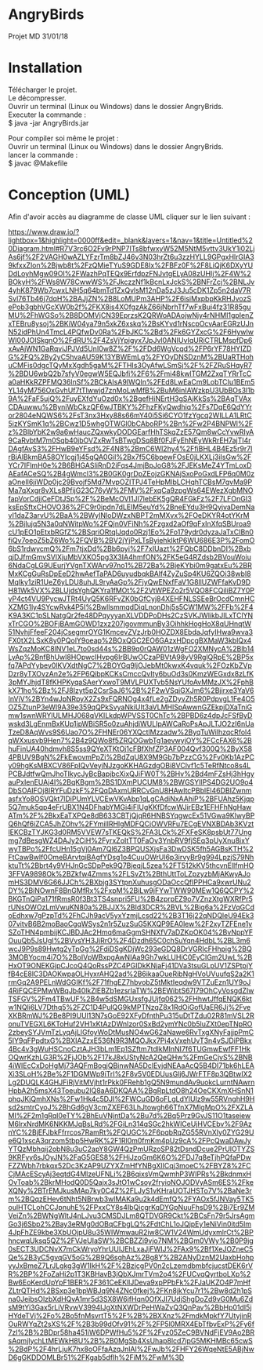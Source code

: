   # AngryBirds
Projet MD 
31/01/18

# Installation
Télécharger le projet.  
Le décompresser.  
Ouvrir un terminal (Linux ou Windows) dans le dossier AngryBrids.  
Executer la commande :  
$ java -jar AngryBirds.jar  

Pour compiler soi même le projet :  
Ouvrir un terminal (Linux ou Windows) dans le dossier AngryBrids.  
lancer la commande :  
$ javac @Makefile  


# Conception (UML)
Afin d'avoir accès au diagramme de classe UML cliquer sur le lien suivant :  

https://www.draw.io/?lightbox=1&highlight=0000ff&edit=_blank&layers=1&nav=1&title=Untitled%20Diagram.html#R7V3rc6O2Fv9rPNP7ITs8bfwxyW52M5NtM5vttv3UkY1i02LjAs6jf%2F2VAGH0wAZLYFzrTm8bZJ46v3N03hrZt6u3zzHYLL9GPgxHlrGIA39kfxxZlon%2Bjwb8t%2FzQMieTYuS9GDE8Ix%2FBFz0F%2F8LiQjK6DXyYUDdLoyhMgw09OI%2FWazhPqTEQx9ErfdpzFNJvtgELyA08zUHIj%2F4W%2BOkyH%2FWs8W78CwwWS%2FJkczzNf1kBcnLxJckS%2BNFrZcj%2BNLJv4yhK879Wb7cwxLNH5q64bmTd1ZxQvlsM12nDa5zJ3Ju5cDK1Zp5n2daV7RSvl76Tb46j7dqH%2BAJjZN%2B8LoMUPm3AHP%2F6isiMxpbpKkRHJvozSePob3gbhVGcXW0b2f%2FKX8is4XOfgzAkZ66jNbrhTf7wFxBui4fz31R85guMU%2FhWGSo%2B8DOMVjCN39EprzsK2QRWoADAojwNjy4rNHMI1gpIenZxTEBru8ysoj%2BKiW04ya79n5xkZ6xskq%2BsKYvd1rNscpOcvAarEGRzUJnN52idPhUn4TmcL4PQfwDv0Ra%2FbJKC%2Bd%2Fk6GYZxcG%2F6HywIwWI00JOISkgnO%2FdRU%2F4ZsVjYpigyx7JpJvl0ANIUvIqURiCTRLMspfDp6xAvAjWN1GaRqviJPJVd5UnI0w8Z%2F%2FDd6WgVcqd%2FP6rYF78HYIZDG%2FQ%2By2yC5hvaAU59K13YBWEmLg%2FYOyDNSDznM%2BUaRTHohuCMFis0dgcTQyMxXgdh5gaM%2FTHIs3OyAfwLSmSj%2F%2FZRuSHqyR7%2BDU6wbQ2b7sfyV0egwW5EQJbfi%2F6%2Fmi48kwlTGM2ZxqTYRrTcCa0aHKkRZPFMQ36lnSf%2BCkAIsA9IWQIn%2FEd8LwEaCm9LobTCIu1BEm5YL14yM756OxGvhUf7tTIwwjd7znMoLwMfB%2BuM6inIAWzkpU3UbBOs3l1b9A%2FaF5ujQ%2FuyEXfdYuOzd0x%2BgefHiNErtH3gSAjKkSs%2BAqTVAxCDAuwwu%2ByniWbCkzQF6wJTBKY%2FhzFKyQwdhiq%2Fs7DqE6QdYYror2804eNQWS6%2FsT3nx3Hxy88s66mY40i5Si6CYO1fzYgcq2WILLA1LRtC5izKYSmK1q%2BCwz1D5whgOTWGl0bCAboRP%2Bn%2Fw2P4BNPWl%2Fz%2BlbYbK2w9a6wHaucZQxwkyDODGEarfHhTSkqZzE57Qm8wCcYvwRIyA9CaRvbtM7m0Sqb40jbOVZxRwTsBTwgDSq8Bf0FJFyEhNEyWkRrEH7ajTI4rDAgfAvS3%2FHwB9eYFsd%2F4N8%2BmC6Wl2hy4%2FfiBHL4B4Ez5r9r7IrBiAlBkmBA58OYIcgj1j45qQA0Gil%2Bx7f5C6bpewFOsE0jLKXLj3iIsGw%2FYCr7IFlmH0e%2B6BHGASIiRnD2iFqs4JmjBpJoG8%2FJEKsMeZ4YTmLoxDAEafACeSQ%2B4gWmcl3%2B0GK0grDpZEojzGKNAjSxoPoGxdLFP6q0M0zaOneIl6jiWDp0jc29Bvojf5Md7MvpOZITPJ4TeHpMlbLCHqhTCBsM7qvMa9PMa7qXxgr8vXLs8PfijG23C76yW%2FMV%2FxqCa9zpgWs64EWezXgbMNOfapVorCdjjCeFDtJSp%2F%2BeMcOVI1JI7lebEK5gQR4FGkFz%2F7LFOnGI3ksEpSftxCHOVO36%2FC9r0ipdn7dLEIM5euYd%2BneEYdu3H9QyjvaDemNavI1daZ3arvU%2BaA%2BWyINloDWzxNBPT2mMXvx%2FOeDKYR4otYKrM%2BjIujq5N3a0qNWitpWo%2FQjn0VFiNh%2Fzgxd2aOf9qFxInXfqSBUroa9cU1pEO1pEtxbRGfZ%2BSqriORtqIJqdo0Rzj1Eo%2Fo179ydr0dyzaJaTxCIBn0fiQv7oeoZ5bZ6Wo%2FQVB%2BV2jYjPxLTsByiehkIktP6WU686E3P%2FomO6bS1rdwycmQ%2Fm7tjxDd%2Bb6pyi%2F7xIUazt%2FQbC8DDbnDI%2BxbqjDJfmGmvSVlXjuMbVXKO5pg3X3IA4hmfON%2FK5eG4RZdsb2BVouWoiu6NdaCgLG9UEurjYVgnTXWArv97no1%2B72Ba%2BjeKYbi0m9gatxEu%2BRMxKCgGuRsDpEeD2hwAefTaPAD6uyudbqkBAlf4ZyZuSp4KU6ZQOi38wbI8MqIky1ziR1UeZ6yLDU8uhJL9ryAaGp%2FjyQwENxfFaV1G8llUZWFfaKvD9DH81Wk5VX%2BLUjdsYghQKYra1fMOt%2F2VtWPEZo2r5VQO8FCQiliBZ7Y0PyP4ct4VU9PycwJTRt4UyQ5K6RFvZK0bGfCyj84XEHFNLSSEeBrOcdCmnHCXZMG1ly4SYcwRvk4P5I%2BwllsmmqdDiqLnonDhj5s5CW1MW%2FFb%2F4K9A3KC1pSLNatgQr2fe48DPqyyyanXLVDDPoDHs2CzSVKJWlikbJILxTClYNxTrCGO%2BOFjBAmGOWD1zxz207jgovmmunBy3OihhkHogHoX8qUHnqtW51NvhjFfeeF204jCsegmrOYG1KmcevZVzJrb0HOZDX8EbdaJqfyIHwa9wva3FX0tX2LSxK8y0PQolY9oeap%2BOxQGC2EO6GAzxHDpcgBXMaW3kblQx4WsZqzMoKC8lNV1eL7to0sd44s%2BB9q0rQAW01zWgFO2XMNycA%2Blb14LyAp%2BnfBhUwl8HOpwcIHvpg6IrBUwOCzaPBVtA98yV9RglQRpE%2BP5xfq7APdYybev0lKVXdtNgC7%2BOYGq9ljOJebMt0kwxK4vquk%2FOzKbZVpDzr8yTXOvzAn2e%2FP6QibpKCKsCmccQvIty6buOd3s0KmzWEGxdx8zLfK3pMYJhjdT8fKHPKyqaSAerYxwoT9MVLPUXTvb5NsYUfoAvMMzJX%2FphBkX71ho%2Bz%2FJ8Izyt5p2CsrSaJ6%2B%2F2wVSqiGXJm6%2Bjirxe3YaV6InVjV%2BYn4wJpNRpyX2Zs9xFQRNOg4x4fLe2gZDyvZh5R0PdpvgL1Fe4O5OZ5ZtunP3eWI9A39e359qQPkSvyaNkiUIt3aVLMHlSpAwwnGZEkpjDXaTniGmw1swnWRYlULMHJ068qVKILkdpWPVSST0ChTc%2BPBD6z4dpJcFSfByDwskd3LgEnmBxKUp1jpWBiSR5o0zuAhjdiWULIpAWCaRoPsApJLTJO2zI6nUaTzeD8AqWvs9S6Uao7O%2FHNEr06YXQctlMzzadw%2ByqTuWilhzqcRfol4qWXxusvb9Hen7%2B4z9QWo8f5ZRQOGwbTg1aevwyjOY%2FCcFAX6%2BhuFinUA40hdmvh8S5ss9QYeXTKtOj1cFBfXhfZP3AF004Qvf300Q%2ByX584PBUV9BgN%2FkEwovmPpZi%2BdZqU8X9M9Gb7bPzzCG%2Fv0Kb1AzPCy09hgKsMBXCV86FpIQvVeyjNJzgoKKHAGzdgOBi8VClvf1c5TeRfNtco8s4LPCBJdtfwQmJhoTIkycJyBcBapjbcXixQJiFW0T%2BHv%2Bd4mFZsHj3hHgyauPxIenEUAj4I%2BqKBgm%2BS1DXmPUCUM8%2BWGSYIlPS4DG2UO9o4DbSOAIFOj8IRYFuDzkF%2FQqDAxmURRCvGnU8HAwltcPBblEl46DBIZwnmasfxYo8OSVQkt7lDiPUmYLVCEwVKvAbp1qLgCAdiNxAAhiP%2BFUAhz5Kjqp5Q7muk5qp4eFrUBX1N4DFhabYMGi4iFIUgKKfDfcwWJirEBz1EFHFhNgHawATm%2F%2BkxEaTXPQe8dB633CBTjQjqR6HNBSYqgwcEx51VGwa9KlwyBPQ6hQf6iZCA5JhZOhv%2FYmilIRHlgMDFQCjOWVRFu7ECgEVNXBDAb3KVztlEKCBzTYJKG3d0RM5VVEW7sTKEQkS%2FA3LCk%2FXFeSK8psbUt77Ungmg7dBesgWZ4DAJy2CiH%2FyrxZoItTT0FaOv3YnbRV9fjSEq3pUyXnu8jxYwyTBPo%2FfcUHn15gVj0Am7Ql6Z3BPQUSXjsFa3DwDSK5fh5AGBsKTH%2FtCawBwlf0OmeBArvtqiBAgfYDsg1o4CuuOWrUl6p3irvyBr9g994LpzjS79NhktuTt%2Bbrt4y9VHJnGcSDpPek9Q7BjeqjL5zea%2FT512kKV5thcvnEllfmHO3FFVA9898Ok%2BZkfw4Zmms%2FLSvZt%2BthUttToLZpzyzbMjAKwyAJomHS3DMV6G66JJCh%2BXbjg3SYtpnXuhusgODaOccQfIPPHCa9xwrUNu2DY%2BiNOwnF8BnGMfRx%2FxpM%2BiLw9jFYwTWW90MEw1Q6QCPY%2BKGTnQiPa171fRmsR0f3Bt3TS4snpri5FU%2B4zprpEZ9o7VZnzXtgWXRfPr5rUNsOWOzLmVwuKN80a%2BJJX%2BId3DCR%2BVL%2Big6a%2FzVqGCdoEdhxw7gPzpTd%2FhCJh9acV5yxYzmjLcsd22%2B3T16j22qNDQleU94Ek307vitvB6B2moBaoCgqWSys2n1r5ZuzSuG5KXQP9EA0lew%2F2xyTZFEne1ySZoTHN4pmbijKCJBDJAc2Hmq6maGgmSHNXfV7aDZKpOK04%2BvNppYFOuuQb5JsUgI%2BVvsYH3JjRrO%2F4Dzdh65C0chSuYqn4HdbL%2BL3m6wcJ9P9s89Hwtg2yTpGg%2FdiDSgKDjWc293eGDQ8DrVGRIcFHhpig%2BQ3MOBYocm4i7O%2BoIVpWBxpgAwNIAa9Gh7wkLUHiC0EyCIGm2UwL%2BHxOT9ONEKGjpCJcoQ4QoRssPZC4PGIDkKNjaFj41DVa3tsuGLpUV1ZSPtpjYfB4cE8lC3DAOKwpaOLHyxrAHQ2ad%2B6ikaaOueRibNgHVoUVuufqS2a2K1rmGq2A9PELnWdGGIKf%2F71fhgEZ7hbvobZ5tMktIeqdw9VTZuEzn1UY9oJ4RiFQCEPMwWBqJb40lkZlEBZb1ezsrlaTW%2BEWibtS67I79OhCyVosgdZIwTSFGV%2Fm4TBwUF%2B4w5dSMGUxsfgJUjfq062%2FHhwtJffqENQK6ktw1NQli6LV7Dthq5%2FZC1D4PulQG9kMPTNzqZ8x1RdOiGofUaER6Jj%2FveXKBRmWJ%2Be8PI9UUl13N7sGoE92XFyDfnthPu315uDtTZdu02R81mVSL2RonuTVEGXL6KToHuf2VH1xKtAzDWnIzor0SxBd2ymYNc0b5luZXt0epTNpRO2zbeySYJVmTzLyqAjLlGfoyWoDtMusNO4wG62aNawe6RvTxgXNyFajjpPmC5IY9qFPpdtxG%2BXIAZzxE536N9R3MQOJkx7Pi4xVxehUvT3n4vSJDiPBkx4Bc4v3gWuHSCnoCztAJH3bLm1Ep1SZftm7tdlkMInNI7f6TUGmwEwfFF1HkOQwrKzhLG3R%2FjJOb%2F17kJ8xUStyNcA2QeQHw%2FmGeCjvS%2BNB4iWIEcCxDoHgMj73AQFmBogjQBinwNA5DclEvjdNEAaAcQ5B4DI71bk6hLEAXi3SLoH%2Be%2F1DGMWp9iTrI%2F8v5V0EDUusGlj6JWrFTF8p3QBtwIX2Lg2DUQLK4GHJFiRjVitMVjht1rPkk0FRehb1gQ5N9mundAv9uokcLurntNAwrnHpbA2h5msX43Toeubu2lQ8aA6DKQAA%2BgRpLtdO8h24OeCKXmXHSnN1phqJKjQmhXNs%2Fw1Hk4c5DJI%2FWCuGD6oFLgLdYlUIz9w55RVnghH9Hsd2smtrCyoJ%2BhGd6gV3cmZXEF63LhJtowgh66TfnX7MlgMpO%2FXZLAMI%2F2m1gRql0eTY%2BhEuVNjntDa%2Bu7d%2Bq5Prz9GvJS11O1taseiewM6lrxNrdMK6NKKMJqBsLRd%2FGiLn314qSGc2hkWlCeUjHVCEbv%2F9AznYC%2BjEFJbkFfrrcos7RamRt%2FQUGC%2F6pqbRqZG55RVnXIy0ZYG29Ue6Q1xscA3qrzom5tbp5HwRK%2F1Rl0m0fmKm4pUz9cA%2FPcQwaDAwJyYTQzMbhqij2obN8u3uC2apY8GW4QzPmURzoSP82tDsndDcue2PrUlOTYZS9KRFyy6sJOyJN%2FaG5GES8%2FHiJzoGm6K6O%2FDJ7q8eTjhPQfaPDwFZZWbh7rbkqx52Dc3KzAP9UZYXZmHfYNBgXlICqj3moeC%2FBYZ8%2FCCjMAcEScyAj3eqtdG4MlzeUFNLi%2B6qixsVmQwmhP3WIPRs%2BkdnmxHOvToab%2BkrMHodQ0D5Qajx3sJtO1wCsoy2fryioNOJODVyASm6ES%2FkeXQNy%2BTrEMJkusMAp7ky0C4Z%2FLJyS1vKHraUOTJHSTo7V%2BaNe3rm%2BQqzEHev6tNht5NBrwb3wlMAKa9u2k4dEmfQ%2FYAOx5fJNVay5TK5oulHTCLohCCJpnuhE%2FPxxCY8s4IbQicgrKqDYGpNuuFhsD9%2Bi7Er9ZMVeiZn%2BWNgWltJ4nLJvu3CMSDJLm8QTDVGR9Ckt%2BCsFn79r5JrsAgmGo3j6Sbp2%2Bay3eRMg0dOBqCFbgLQ%2FdtChL1oJQjpEy1eNiVin0itd5Im4JpFhZE9kbe3XbUOjpU8u35WIWmwauR2iw8CW1V24WmUdyxmlrCt%2BPhncwqUksq5QZ%2FVJeUIaSW%2BCBZZi9vjo7NM%2BGm0VWy%2B0P9jg0sECT3UDCNvX7mCkWryoYhrUUIJEhLxaJjFWIJ%2FAx9%2Bf1XeJOZneC5Qe%2B3yC5gvqGV5oG%2B9Q6sghAz%2Bg8Y%2B2ANyDznM2UaxbHohpyyJxBmeZ7LrJLgkg3gW1IkH%2F%2BzjcgPV0n2cLzemdbmbfcjucstDEK6rVR%2BP%2FoZaHi2p1T3KBHavB3jQbXJmrTVm2o4%2FUCvqQyrtboLXp%2Bw6EoKerdUpYpF1BER%2F361CeEKllJDeva9xpPPbFk%2FJaUKZO4P7mHfZLtrQTHd%2BSxp3e1bpWBJq9N4ZNc0fkej%2FKn8jkYcu7r1%2Bw8d2h1pSna0JeibsOlzbXdHQvA1mr5d3SX8W6jfHqn0OfXJI7UdjShgDoZd9vG0Mu6ZdsM9tYi3Gax5rLiVRvwV3994IJgXtNXWDrPeHWaZvQ3QnPav%2BbHp01dI5jHYdeTVj%2Fo%2Bo5fnMsvrtT5%2F%2B%2BXXnz%2FmdkMpkfY7UtyjinROuRWYqZt2sXS%2F%2B3b99dOfv91%2F%2FP5l0MRX4EbTfbvExP%2Fy6f7zl%2B%2BDpr58ha451iW6DPWfHu5%2F%2Fvz05ZeC9BVNdFjEV9Ao2BRsAqmjIychLtMEWkH8U%2B%2B0MgSb4XsUhap8lcd7ipG5MKHMBc65cwS%2BdP%2F4hrLjuK7hx8oOFfaAzqJnlAI%2FwJb%2FHFY26WqeNtE5ABjNwD6gGKDDOMLBr51%2FKgab5dfIh%2FiM%2FwM%3D
